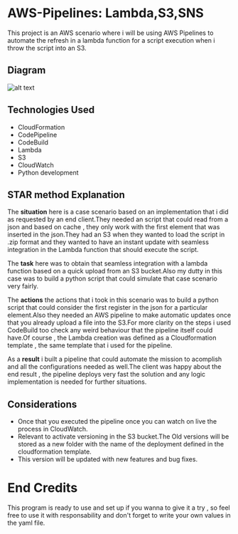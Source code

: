 # AWS-Pipelines: Lambda,S3,SNS


This project is an AWS scenario where i will be using AWS Pipelines to automate the refresh in a lambda function for a script execution when i throw the script into an S3.

## Diagram
![alt text](https://github.com/JaimeMLGT/AWS-Pipelines-Lambda-S3-SNS/blob/main/awspipeline.jpg)
## Technologies Used 
* CloudFormation
* CodePipeline
* CodeBuild
* Lambda
* S3
* CloudWatch
* Python development
 

## STAR method Explanation

The **situation** here is a case scenario based on an implementation that i did as requested by an end client.They needed an script that could read from a json and based on cache , they only work with the first element that was inserted in the json.They had an S3 when they wanted to load the script in .zip format and they wanted to have an instant update with seamless integration in the Lambda function that should execute the script.

The **task** here was to obtain that seamless integration with a lambda function based on a quick upload from an S3 bucket.Also my dutty in this case was to build a python script that could simulate that case scenario very fairly. 

The **actions** the actions that i took in this scenario was to build a python script that could consider the first register in the json for a particular element.Also they needed an AWS pipeline to make automatic updates once that you already upload a file into the S3.For more clarity on the steps i used CodeBuild too check any weird behaviour that the pipeline itself could have.Of course , the Lambda creation was defined as a Cloudformation template , the same template that i used for the pipeline.

As a **result**  i built a pipeline that could automate the mission to acomplish and all the configurations needed as well.The client was happy about the end result , the pipeline deploys very fast the solution and any logic implementation is needed for further situations.

## Considerations 
* Once that you executed the pipeline once you can watch on live the process in CloudWatch.
* Relevant to activate versioning in the S3 bucket.The Old versions will be stored as a new folder with the name of the deployment defined in the cloudformation template.
* This version will be updated with new features and bug fixes.


# End Credits
This program is ready to use and set up if you wanna to give it a try , so feel free to use it with responsability and don't forget to write your own values in the yaml file.
